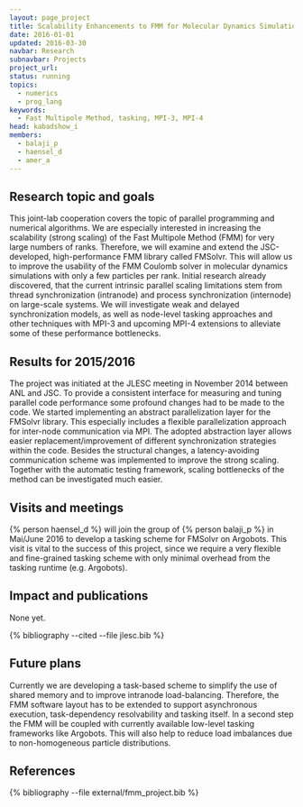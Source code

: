 ```yaml
---
layout: page_project
title: Scalability Enhancements to FMM for Molecular Dynamics Simulations
date: 2016-01-01
updated: 2016-03-30
navbar: Research
subnavbar: Projects
project_url:
status: running
topics:
  - numerics
  - prog_lang
keywords:
  - Fast Multipole Method, tasking, MPI-3, MPI-4
head: kabadshow_i
members:
  - balaji_p
  - haensel_d
  - amer_a
---
```


## Research topic and goals
This joint-lab cooperation covers the topic of parallel programming and numerical algorithms.
We are especially interested in increasing the scalability (strong scaling) of the Fast Multipole Method (FMM) for very large numbers of ranks.
Therefore, we will examine and extend the JSC-developed, high-performance FMM library called FMSolvr.
This will allow us to improve the usability of the FMM Coulomb solver in molecular dynamics simulations with only a few particles per rank.
Initial research already discovered, that the current intrinsic parallel scaling limitations stem from thread synchronization (intranode) and process synchronization (internode) on large-scale systems.
We will investigate weak and delayed synchronization models, as well as node-level tasking approaches and other techniques with MPI-3 and upcoming MPI-4 extensions to alleviate some of these performance bottlenecks.

## Results for 2015/2016
The project was initiated at the JLESC meeting in November 2014 between ANL and JSC.
To provide a consistent interface for measuring and tuning parallel code performance some profound changes had to be made to the code.
We started implementing an abstract parallelization layer for the FMSolvr library.
This especially includes a flexible parallelization approach for inter-node communication via MPI.
The adopted abstraction layer allows easier replacement/improvement of different synchronization strategies within the code.
Besides the structural changes, a latency-avoiding communication scheme was implemented to improve the strong scaling.
Together with the automatic testing framework, scaling bottlenecks of the method can be investigated much easier.

## Visits and meetings
{% person haensel_d %} will join the group of {% person balaji_p %} in Mai/June 2016 to develop a tasking scheme for FMSolvr on Argobots. This visit is vital to the success of this project, since we require a very flexible and fine-grained tasking scheme with only minimal overhead from the tasking runtime (e.g. Argobots).

## Impact and publications
None yet.

<!--

-->
{% bibliography --cited --file jlesc.bib %}


## Future plans
Currently we are developing a task-based scheme to simplify the use of shared memory and to improve intranode load-balancing. Therefore, the FMM software layout has to be extended to support asynchronous execution, task-dependency resolvability and tasking itself.
In a second step the FMM will be coupled with currently available low-level tasking frameworks like Argobots.
This will also help to reduce load imbalances due to non-homogeneous particle distributions.

## References

{% bibliography --file external/fmm_project.bib %}
